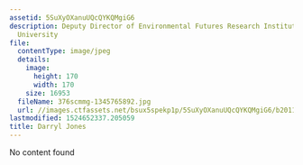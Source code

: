 ```yaml
---
assetid: 5SuXyOXanuUQcQYKQMgiG6
description: Deputy Director of Environmental Futures Research Institute, Griffith
  University
file:
  contentType: image/jpeg
  details:
    image:
      height: 170
      width: 170
    size: 16953
  fileName: 376scmmg-1345765892.jpg
  url: //images.ctfassets.net/bsux5spekp1p/5SuXyOXanuUQcQYKQMgiG6/b2011b497ec28758f0a804f2611811f1/376scmmg-1345765892.jpg
lastmodified: 1524652337.205059
title: Darryl Jones
---
```

No content found